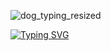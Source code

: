 
![dog_typing_resized](https://github.com/user-attachments/assets/1efa5855-860e-484e-91f8-c15f0cf75a65)



[![Typing SVG](https://readme-typing-svg.demolab.com?font=Anton&pause=1000&color=FFFFFF&background=0C1117&center=true&vCenter=true&width=435&lines=Interested+in+On+Device+AI;Edge+AI+%C2%B7+Privacy-First+%C2%B7+Real-Time+Processing)](https://git.io/typing-svg)

